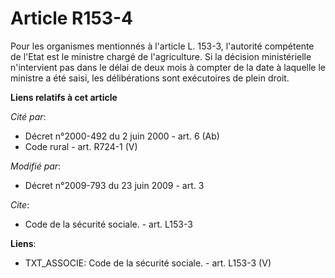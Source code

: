 # Article R153-4

Pour les organismes mentionnés à l'article L. 153-3, l'autorité compétente de l'Etat est le ministre chargé de l'agriculture.
Si la décision ministérielle n'intervient pas dans le délai de deux mois à compter de la date à laquelle le ministre a été
saisi, les délibérations sont exécutoires de plein droit.

**Liens relatifs à cet article**

_Cité par_:

  - Décret n°2000-492 du 2 juin 2000 - art. 6 (Ab)
  - Code rural - art. R724-1 (V)

_Modifié par_:

  - Décret n°2009-793 du 23 juin 2009 - art. 3

_Cite_:

  - Code de la sécurité sociale. - art. L153-3

**Liens**:

  - TXT_ASSOCIE: Code de la sécurité sociale. - art. L153-3 (V)
